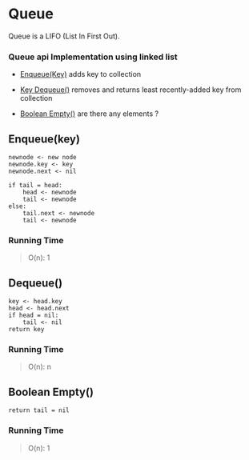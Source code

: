 # Queue

Queue is a LIFO (List In First Out).

### Queue api Implementation using linked list  

- [Enqueue(Key)](#enqueuekey)
adds key to collection 

- [Key Dequeue()](#key-dequeue)
removes and returns least recently-added key from collection

- [Boolean Empty()](#boolean-empty)
are there any elements ?


## Enqueue(key)
```
newnode <- new node
newnode.key <- key
newnode.next <- nil

if tail = head:
	head <- newnode 
	tail <- newnode
else:
	tail.next <- newnode
	tail <- newnode
```

### Running Time

> O(n): 1


## Dequeue()
```
key <- head.key
head <- head.next
if head = nil:
	tail <- nil
return key
```

### Running Time
> O(n): n


## Boolean Empty()
```
return tail = nil
```

### Running Time
> O(n): 1